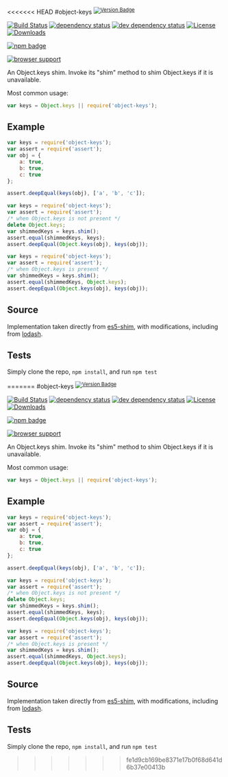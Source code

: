 <<<<<<< HEAD
#object-keys <sup>[![Version Badge][npm-version-svg]][package-url]</sup>

[![Build Status][travis-svg]][travis-url]
[![dependency status][deps-svg]][deps-url]
[![dev dependency status][dev-deps-svg]][dev-deps-url]
[![License][license-image]][license-url]
[![Downloads][downloads-image]][downloads-url]

[![npm badge][npm-badge-png]][package-url]

[![browser support][testling-svg]][testling-url]

An Object.keys shim. Invoke its "shim" method to shim Object.keys if it is unavailable.

Most common usage:
```js
var keys = Object.keys || require('object-keys');
```

## Example

```js
var keys = require('object-keys');
var assert = require('assert');
var obj = {
	a: true,
	b: true,
	c: true
};

assert.deepEqual(keys(obj), ['a', 'b', 'c']);
```

```js
var keys = require('object-keys');
var assert = require('assert');
/* when Object.keys is not present */
delete Object.keys;
var shimmedKeys = keys.shim();
assert.equal(shimmedKeys, keys);
assert.deepEqual(Object.keys(obj), keys(obj));
```

```js
var keys = require('object-keys');
var assert = require('assert');
/* when Object.keys is present */
var shimmedKeys = keys.shim();
assert.equal(shimmedKeys, Object.keys);
assert.deepEqual(Object.keys(obj), keys(obj));
```

## Source
Implementation taken directly from [es5-shim][es5-shim-url], with modifications, including from [lodash][lodash-url].

## Tests
Simply clone the repo, `npm install`, and run `npm test`

[package-url]: https://npmjs.org/package/object-keys
[npm-version-svg]: http://versionbadg.es/ljharb/object-keys.svg
[travis-svg]: https://travis-ci.org/ljharb/object-keys.svg
[travis-url]: https://travis-ci.org/ljharb/object-keys
[deps-svg]: https://david-dm.org/ljharb/object-keys.svg
[deps-url]: https://david-dm.org/ljharb/object-keys
[dev-deps-svg]: https://david-dm.org/ljharb/object-keys/dev-status.svg
[dev-deps-url]: https://david-dm.org/ljharb/object-keys#info=devDependencies
[testling-svg]: https://ci.testling.com/ljharb/object-keys.png
[testling-url]: https://ci.testling.com/ljharb/object-keys
[es5-shim-url]: https://github.com/es-shims/es5-shim/blob/master/es5-shim.js#L542-589
[lodash-url]: https://github.com/lodash/lodash
[npm-badge-png]: https://nodei.co/npm/object-keys.png?downloads=true&stars=true
[license-image]: http://img.shields.io/npm/l/object-keys.svg
[license-url]: LICENSE
[downloads-image]: http://img.shields.io/npm/dm/object-keys.svg
[downloads-url]: http://npm-stat.com/charts.html?package=object-keys

=======
#object-keys <sup>[![Version Badge][npm-version-svg]][package-url]</sup>

[![Build Status][travis-svg]][travis-url]
[![dependency status][deps-svg]][deps-url]
[![dev dependency status][dev-deps-svg]][dev-deps-url]
[![License][license-image]][license-url]
[![Downloads][downloads-image]][downloads-url]

[![npm badge][npm-badge-png]][package-url]

[![browser support][testling-svg]][testling-url]

An Object.keys shim. Invoke its "shim" method to shim Object.keys if it is unavailable.

Most common usage:
```js
var keys = Object.keys || require('object-keys');
```

## Example

```js
var keys = require('object-keys');
var assert = require('assert');
var obj = {
	a: true,
	b: true,
	c: true
};

assert.deepEqual(keys(obj), ['a', 'b', 'c']);
```

```js
var keys = require('object-keys');
var assert = require('assert');
/* when Object.keys is not present */
delete Object.keys;
var shimmedKeys = keys.shim();
assert.equal(shimmedKeys, keys);
assert.deepEqual(Object.keys(obj), keys(obj));
```

```js
var keys = require('object-keys');
var assert = require('assert');
/* when Object.keys is present */
var shimmedKeys = keys.shim();
assert.equal(shimmedKeys, Object.keys);
assert.deepEqual(Object.keys(obj), keys(obj));
```

## Source
Implementation taken directly from [es5-shim][es5-shim-url], with modifications, including from [lodash][lodash-url].

## Tests
Simply clone the repo, `npm install`, and run `npm test`

[package-url]: https://npmjs.org/package/object-keys
[npm-version-svg]: http://versionbadg.es/ljharb/object-keys.svg
[travis-svg]: https://travis-ci.org/ljharb/object-keys.svg
[travis-url]: https://travis-ci.org/ljharb/object-keys
[deps-svg]: https://david-dm.org/ljharb/object-keys.svg
[deps-url]: https://david-dm.org/ljharb/object-keys
[dev-deps-svg]: https://david-dm.org/ljharb/object-keys/dev-status.svg
[dev-deps-url]: https://david-dm.org/ljharb/object-keys#info=devDependencies
[testling-svg]: https://ci.testling.com/ljharb/object-keys.png
[testling-url]: https://ci.testling.com/ljharb/object-keys
[es5-shim-url]: https://github.com/es-shims/es5-shim/blob/master/es5-shim.js#L542-589
[lodash-url]: https://github.com/lodash/lodash
[npm-badge-png]: https://nodei.co/npm/object-keys.png?downloads=true&stars=true
[license-image]: http://img.shields.io/npm/l/object-keys.svg
[license-url]: LICENSE
[downloads-image]: http://img.shields.io/npm/dm/object-keys.svg
[downloads-url]: http://npm-stat.com/charts.html?package=object-keys

>>>>>>> fe1d9cb169be8371e17b0f68d641d6b37e00413b

